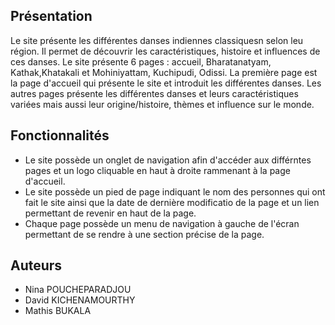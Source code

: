 ## Présentation
Le site présente les différentes danses indiennes classiquesn selon leu région. Il permet de découvrir les caractéristiques, histoire et influences de ces danses. Le site présente 6 pages : accueil, Bharatanatyam, Kathak,Khatakali et Mohiniyattam, Kuchipudi, Odissi. La première page est la page d'accueil qui présente le site et introduit les différentes danses. Les autres pages présente les différentes danses et leurs caractéristiques variées mais aussi leur origine/histoire, thèmes et influence sur le monde.

## Fonctionnalités
* Le site possède un onglet de navigation afin d'accéder aux différntes pages et un logo cliquable en haut à droite rammenant à la page d'accueil.
* Le site possède un pied de page indiquant le nom des personnes qui ont fait le site ainsi que la date de dernière modificatio de la page et un lien permettant de revenir en haut de la page.
* Chaque page possède un menu de navigation à gauche de l'écran permettant de se rendre à une section précise de la page.

## Auteurs
* Nina POUCHEPARADJOU
* David KICHENAMOURTHY
* Mathis BUKALA
